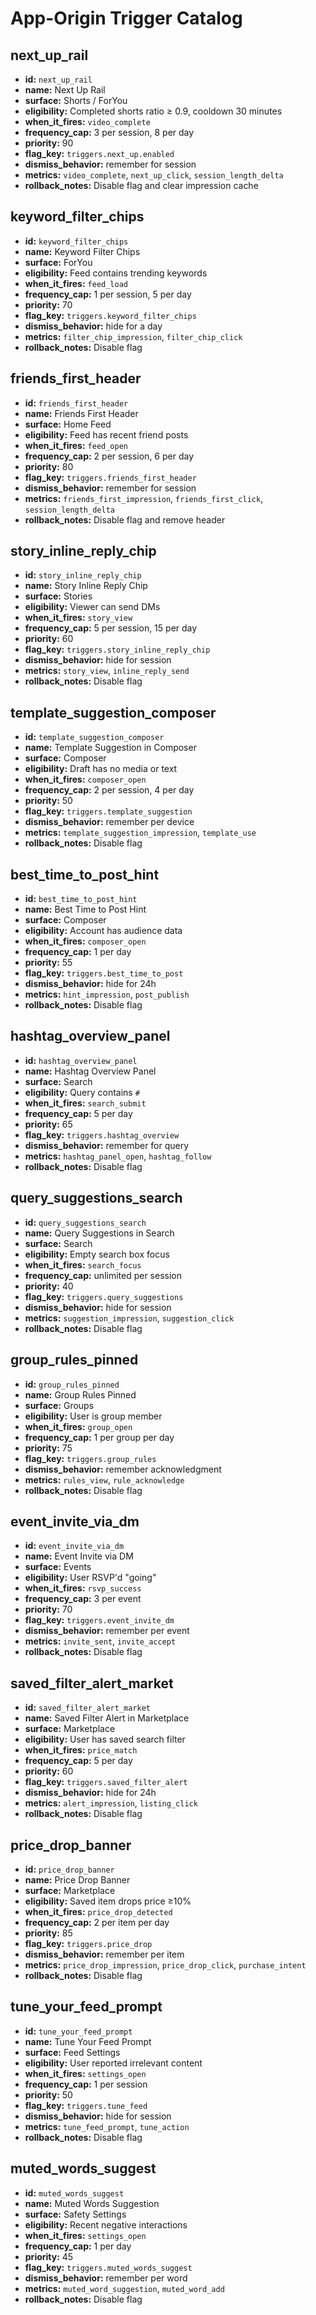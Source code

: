 # App-Origin Trigger Catalog

## next_up_rail
- **id:** `next_up_rail`
- **name:** Next Up Rail
- **surface:** Shorts / ForYou
- **eligibility:** Completed shorts ratio ≥ 0.9, cooldown 30 minutes
- **when_it_fires:** `video_complete`
- **frequency_cap:** 3 per session, 8 per day
- **priority:** 90
- **flag_key:** `triggers.next_up.enabled`
- **dismiss_behavior:** remember for session
- **metrics:** `video_complete`, `next_up_click`, `session_length_delta`
- **rollback_notes:** Disable flag and clear impression cache

## keyword_filter_chips
- **id:** `keyword_filter_chips`
- **name:** Keyword Filter Chips
- **surface:** ForYou
- **eligibility:** Feed contains trending keywords
- **when_it_fires:** `feed_load`
- **frequency_cap:** 1 per session, 5 per day
- **priority:** 70
- **flag_key:** `triggers.keyword_filter_chips`
- **dismiss_behavior:** hide for a day
- **metrics:** `filter_chip_impression`, `filter_chip_click`
- **rollback_notes:** Disable flag

## friends_first_header
- **id:** `friends_first_header`
- **name:** Friends First Header
- **surface:** Home Feed
- **eligibility:** Feed has recent friend posts
- **when_it_fires:** `feed_open`
- **frequency_cap:** 2 per session, 6 per day
- **priority:** 80
- **flag_key:** `triggers.friends_first_header`
- **dismiss_behavior:** remember for session
- **metrics:** `friends_first_impression`, `friends_first_click`, `session_length_delta`
- **rollback_notes:** Disable flag and remove header

## story_inline_reply_chip
- **id:** `story_inline_reply_chip`
- **name:** Story Inline Reply Chip
- **surface:** Stories
- **eligibility:** Viewer can send DMs
- **when_it_fires:** `story_view`
- **frequency_cap:** 5 per session, 15 per day
- **priority:** 60
- **flag_key:** `triggers.story_inline_reply_chip`
- **dismiss_behavior:** hide for session
- **metrics:** `story_view`, `inline_reply_send`
- **rollback_notes:** Disable flag

## template_suggestion_composer
- **id:** `template_suggestion_composer`
- **name:** Template Suggestion in Composer
- **surface:** Composer
- **eligibility:** Draft has no media or text
- **when_it_fires:** `composer_open`
- **frequency_cap:** 2 per session, 4 per day
- **priority:** 50
- **flag_key:** `triggers.template_suggestion`
- **dismiss_behavior:** remember per device
- **metrics:** `template_suggestion_impression`, `template_use`
- **rollback_notes:** Disable flag

## best_time_to_post_hint
- **id:** `best_time_to_post_hint`
- **name:** Best Time to Post Hint
- **surface:** Composer
- **eligibility:** Account has audience data
- **when_it_fires:** `composer_open`
- **frequency_cap:** 1 per day
- **priority:** 55
- **flag_key:** `triggers.best_time_to_post`
- **dismiss_behavior:** hide for 24h
- **metrics:** `hint_impression`, `post_publish`
- **rollback_notes:** Disable flag

## hashtag_overview_panel
- **id:** `hashtag_overview_panel`
- **name:** Hashtag Overview Panel
- **surface:** Search
- **eligibility:** Query contains `#`
- **when_it_fires:** `search_submit`
- **frequency_cap:** 5 per day
- **priority:** 65
- **flag_key:** `triggers.hashtag_overview`
- **dismiss_behavior:** remember for query
- **metrics:** `hashtag_panel_open`, `hashtag_follow`
- **rollback_notes:** Disable flag

## query_suggestions_search
- **id:** `query_suggestions_search`
- **name:** Query Suggestions in Search
- **surface:** Search
- **eligibility:** Empty search box focus
- **when_it_fires:** `search_focus`
- **frequency_cap:** unlimited per session
- **priority:** 40
- **flag_key:** `triggers.query_suggestions`
- **dismiss_behavior:** hide for session
- **metrics:** `suggestion_impression`, `suggestion_click`
- **rollback_notes:** Disable flag

## group_rules_pinned
- **id:** `group_rules_pinned`
- **name:** Group Rules Pinned
- **surface:** Groups
- **eligibility:** User is group member
- **when_it_fires:** `group_open`
- **frequency_cap:** 1 per group per day
- **priority:** 75
- **flag_key:** `triggers.group_rules`
- **dismiss_behavior:** remember acknowledgment
- **metrics:** `rules_view`, `rule_acknowledge`
- **rollback_notes:** Disable flag

## event_invite_via_dm
- **id:** `event_invite_via_dm`
- **name:** Event Invite via DM
- **surface:** Events
- **eligibility:** User RSVP'd "going"
- **when_it_fires:** `rsvp_success`
- **frequency_cap:** 3 per event
- **priority:** 70
- **flag_key:** `triggers.event_invite_dm`
- **dismiss_behavior:** remember per event
- **metrics:** `invite_sent`, `invite_accept`
- **rollback_notes:** Disable flag

## saved_filter_alert_market
- **id:** `saved_filter_alert_market`
- **name:** Saved Filter Alert in Marketplace
- **surface:** Marketplace
- **eligibility:** User has saved search filter
- **when_it_fires:** `price_match`
- **frequency_cap:** 5 per day
- **priority:** 60
- **flag_key:** `triggers.saved_filter_alert`
- **dismiss_behavior:** hide for 24h
- **metrics:** `alert_impression`, `listing_click`
- **rollback_notes:** Disable flag

## price_drop_banner
- **id:** `price_drop_banner`
- **name:** Price Drop Banner
- **surface:** Marketplace
- **eligibility:** Saved item drops price ≥10%
- **when_it_fires:** `price_drop_detected`
- **frequency_cap:** 2 per item per day
- **priority:** 85
- **flag_key:** `triggers.price_drop`
- **dismiss_behavior:** remember per item
- **metrics:** `price_drop_impression`, `price_drop_click`, `purchase_intent`
- **rollback_notes:** Disable flag

## tune_your_feed_prompt
- **id:** `tune_your_feed_prompt`
- **name:** Tune Your Feed Prompt
- **surface:** Feed Settings
- **eligibility:** User reported irrelevant content
- **when_it_fires:** `settings_open`
- **frequency_cap:** 1 per session
- **priority:** 50
- **flag_key:** `triggers.tune_feed`
- **dismiss_behavior:** hide for session
- **metrics:** `tune_feed_prompt`, `tune_action`
- **rollback_notes:** Disable flag

## muted_words_suggest
- **id:** `muted_words_suggest`
- **name:** Muted Words Suggestion
- **surface:** Safety Settings
- **eligibility:** Recent negative interactions
- **when_it_fires:** `settings_open`
- **frequency_cap:** 1 per day
- **priority:** 45
- **flag_key:** `triggers.muted_words_suggest`
- **dismiss_behavior:** remember per word
- **metrics:** `muted_word_suggestion`, `muted_word_add`
- **rollback_notes:** Disable flag

